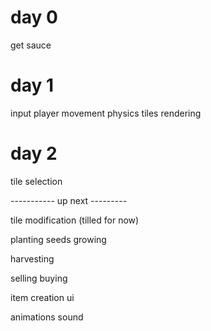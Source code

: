# day 0
get sauce

# day 1
input
player movement
physics
tiles rendering

# day 2
tile selection

----------- up next ---------

tile modification (tilled for now)

planting seeds
growing

harvesting

selling
buying

item creation
ui

animations
sound
